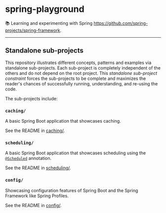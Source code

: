 # spring-playground

📚 Learning and experimenting with Spring <https://github.com/spring-projects/spring-framework>.

---

## Standalone sub-projects

This repository illustrates different concepts, patterns and examples via standalone sub-projects. Each sub-project is
completely independent of the others and do not depend on the root project. This _standalone sub-project constraint_
forces the sub-projects to be complete and maximizes the reader's chances of successfully running, understanding, and
re-using the code.

The sub-projects include:

### `caching/`

A basic Spring Boot application that showcases caching.

See the README in [caching/](caching/).

### `scheduling/`

A basic Spring Boot application that showcases scheduling using the [`@Scheduled`](https://docs.spring.io/spring-framework/docs/current/javadoc-api/org/springframework/scheduling/annotation/Scheduled.html) annotation.

See the README in [scheduling/](scheduling/).

### `config/`

Showcasing configuration features of Spring Boot and the Spring Framework like Spring Profiles.

See the README in [config/](config/).
